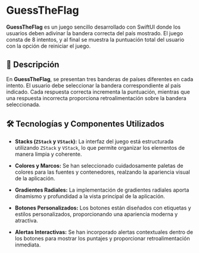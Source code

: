 # GuessTheFlag

**GuessTheFlag** es un juego sencillo desarrollado con SwiftUI donde los usuarios deben adivinar la bandera correcta del país mostrado. El juego consta de 8 intentos, y al final se muestra la puntuación total del usuario con la opción de reiniciar el juego.

## 📖 Descripción

En **GuessTheFlag**, se presentan tres banderas de países diferentes en cada intento. El usuario debe seleccionar la bandera correspondiente al país indicado. Cada respuesta correcta incrementa la puntuación, mientras que una respuesta incorrecta proporciona retroalimentación sobre la bandera seleccionada.

## 🛠️ Tecnologías y Componentes Utilizados

- **Stacks (`ZStack` y `VStack`):** La interfaz del juego está estructurada utilizando `ZStack` y `VStack`, lo que permite organizar los elementos de manera limpia y coherente.

- **Colores y Marcos:** Se han seleccionado cuidadosamente paletas de colores para las fuentes y contenedores, realzando la apariencia visual de la aplicación. 

- **Gradientes Radiales:** La implementación de gradientes radiales aporta dinamismo y profundidad a la vista principal de la aplicación. 

- **Botones Personalizados:** Los botones están diseñados con etiquetas y estilos personalizados, proporcionando una apariencia moderna y atractiva. 

- **Alertas Interactivas:** Se han incorporado alertas contextuales dentro de los botones para mostrar los puntajes y proporcionar retroalimentación inmediata. 

